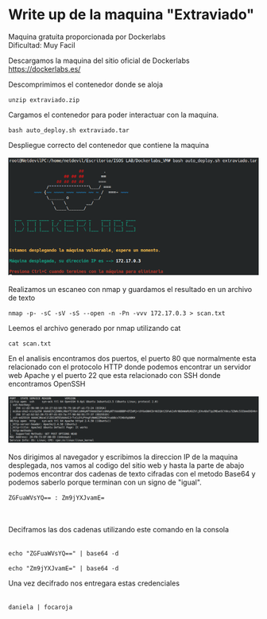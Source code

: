 # Write up de la maquina "Extraviado"

Maquina gratuita proporcionada por Dockerlabs<br>
Dificultad: Muy Facil

Descargamos la maquina del sitio oficial de Dockerlabs<br>
https://dockerlabs.es/

Descomprimimos el contenedor donde se aloja

```
unzip extraviado.zip
```

Cargamos el contenedor para poder interactuar con la maquina.

```
bash auto_deploy.sh extraviado.tar
```
Despliegue correcto del contenedor que contiene la maquina
<br><br>
![image_Alt](https://github.com/MaxGutierrezPi/WriteUps-de-Dockerlabs/blob/a1ebe92879696aeb64c38019a3811a7d08723825/1.png)
<br><br>
Realizamos un escaneo con nmap y guardamos el resultado en un archivo de texto<br>
```
nmap -p- -sC -sV -sS --open -n -Pn -vvv 172.17.0.3 > scan.txt
```
Leemos el archivo generado por nmap utilizando cat
```
cat scan.txt
```
En el analisis encontramos dos puertos, el puerto 80 que normalmente esta relacionado con el protocolo HTTP donde podemos encontrar un servidor web Apache y el puerto 22 que esta relacionado con SSH donde encontramos OpenSSH
<br><br>
![image_Alt](https://github.com/MaxGutierrezPi/WriteUps-de-Dockerlabs/blob/1236114a536f9d7788bcb15e0442765b2dad95a3/2.png)
<br><br>
Nos dirigimos al navegador y escribimos la direccion IP de la maquina desplegada, nos vamos al codigo del sitio web y hasta la parte de abajo podemos encontrar dos cadenas de texto cifradas con el metodo Base64 y podemos saberlo porque terminan con un signo de "igual".<br><vr>
```
ZGFuaWVsYQ== : Zm9jYXJvamE=
```
<br><br>
Deciframos las dos cadenas utilizando este comando en la consola<br><br>
```
echo "ZGFuaWVsYQ==" | base64 -d
```
```
echo "Zm9jYXJvamE=" | base64 -d
```
Una vez decifrado nos entregara estas credenciales<br><br>
```
daniela | focaroja
```



